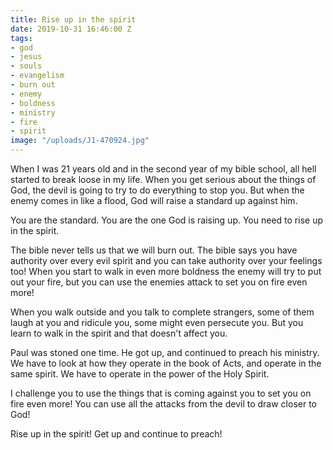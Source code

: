 ```yaml
---
title: Rise up in the spirit
date: 2019-10-31 16:46:00 Z
tags:
- god
- jesus
- souls
- evangelism
- burn out
- enemy
- boldness
- ministry
- fire
- spirit
image: "/uploads/J1-470924.jpg"
---
```


When I was 21 years old and in the second year of my bible school, all hell started to break loose in my life. When you get serious about the things of God, the devil is going to try to do everything to stop you. But when the enemy comes in like a flood, God will raise a standard up against him.

You are the standard.
You are the one God is raising up. 
You need to rise up in the spirit.

The bible never tells us that we will burn out. The bible says you have authority over every evil spirit and you can take authority over your feelings too! When you start to walk in even more boldness the enemy will try to put out your fire, but you can use the enemies attack to set you on fire even more!

When you walk outside and you talk to complete strangers, some of them laugh at you and ridicule you, some might even persecute you. But you learn to walk in the spirit and that doesn't affect you.

Paul was stoned one time. He got up, and continued to preach his ministry. We have to look at how they operate in the book of Acts, and operate in the same spirit. We have to operate in the power of the Holy Spirit.

I challenge you to use the things that is coming against you to set you on fire even more! You can use all the attacks from the devil to draw closer to God!

Rise up in the spirit! Get up and continue to preach!
